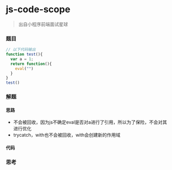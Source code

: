 # js-code-scope

> 出自小程序前端面试星球

### 题目

```javascript
// 以下代码输出
function test(){
  var a = 1;
  return function(){
    eval("")
  }
}
test()
```



### 解题

#### 思路

* 不会被回收，因为js不确定eval是否对a进行了引用，所以为了保险，不会对其进行优化
* trycatch，with也不会被回收，with会创建新的作用域

#### 代码





### 思考

